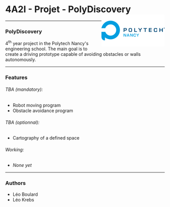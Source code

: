# 4A2I - Projet - PolyDiscovery<img align="right" width="200" height="100" src="https://github.com/Le099/PolyDiscovery/blob/main/logo.png" alt="Logo Polytech">
---
### PolyDiscovery

4<sup>th</sup> year project in the Polytech Nancy's engineering school.
The main goal is to create a driving prototype capable of avoiding obstacles or walls autonomously.

---
### Features

###### TBA (mandatory):
* Robot moving program
* Obstacle avoidance program

###### TBA (optionnal):
* Cartography of a defined space

###### Working:
* *None yet*

---
### Authors
* Léo Boulard
* Léo Krebs

